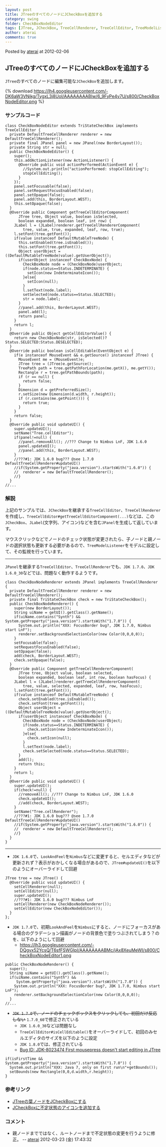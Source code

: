 ```yaml
---
layout: post
title: JTreeのすべてのノードにJCheckBoxを追加する
category: swing
folder: CheckBoxNodeEditor
tags: [JTree, JCheckBox, TreeCellRenderer, TreeCellEditor, TreeModelListener]
author: aterai
comments: true
---
```


Posted by [aterai](http://terai.xrea.jp/aterai.html) at 2012-02-06

## JTreeのすべてのノードにJCheckBoxを追加する
`JTree`のすべてのノードに編集可能な`JCheckBox`を追加します。

{% download https://lh4.googleusercontent.com/-DK6aW3VNikg/TygxL3j8UoI/AAAAAAAABIw/6_9FyPe4v7U/s800/CheckBoxNodeEditor.png %}

### サンプルコード
<pre class="prettyprint"><code>class CheckBoxNodeEditor extends TriStateCheckBox implements TreeCellEditor {
  private DefaultTreeCellRenderer renderer = new DefaultTreeCellRenderer();
  private final JPanel panel = new JPanel(new BorderLayout());
  private String str = null;
  public CheckBoxNodeEditor() {
    super();
    this.addActionListener(new ActionListener() {
      @Override public void actionPerformed(ActionEvent e) {
        //System.out.println("actionPerformed: stopCellEditing");
        stopCellEditing();
      }
    });
    panel.setFocusable(false);
    panel.setRequestFocusEnabled(false);
    panel.setOpaque(false);
    panel.add(this, BorderLayout.WEST);
    this.setOpaque(false);
  }
  @Override public Component getTreeCellEditorComponent(
      JTree tree, Object value, boolean isSelected,
      boolean expanded, boolean leaf, int row) {
    JLabel l = (JLabel)renderer.getTreeCellRendererComponent(
        tree, value, true, expanded, leaf, row, true);
    l.setFont(tree.getFont());
    if(value instanceof DefaultMutableTreeNode) {
      this.setEnabled(tree.isEnabled());
      this.setFont(tree.getFont());
      Object userObject = ((DefaultMutableTreeNode)value).getUserObject();
      if(userObject instanceof CheckBoxNode) {
        CheckBoxNode node = (CheckBoxNode)userObject;
        if(node.status==Status.INDETERMINATE) {
          setIcon(new IndeterminateIcon());
        }else{
          setIcon(null);
        }
        l.setText(node.label);
        setSelected(node.status==Status.SELECTED);
        str = node.label;
      }
      //panel.add(this, BorderLayout.WEST);
      panel.add(l);
      return panel;
    }
    return l;
  }
  @Override public Object getCellEditorValue() {
    return new CheckBoxNode(str, isSelected()?Status.SELECTED:Status.DESELECTED);
  }
  @Override public boolean isCellEditable(EventObject e) {
    if(e instanceof MouseEvent &amp;&amp; e.getSource() instanceof JTree) {
      MouseEvent me = (MouseEvent)e;
      JTree tree = (JTree)e.getSource();
      TreePath path = tree.getPathForLocation(me.getX(), me.getY());
      Rectangle r = tree.getPathBounds(path);
      if (r == null) {
        return false;
      }
      Dimension d = getPreferredSize();
      r.setSize(new Dimension(d.width, r.height));
      if (r.contains(me.getPoint())) {
        return true;
      }
    }
    return false;
  }
  @Override public void updateUI() {
    super.updateUI();
    setName("Tree.cellEditor");
    if(panel!=null) {
      //panel.removeAll(); //??? Change to Nimbus LnF, JDK 1.6.0
      panel.updateUI();
      //panel.add(this, BorderLayout.WEST);
    }
    //???#1: JDK 1.6.0 bug??? @see 1.7.0 DefaultTreeCellRenderer#updateUI()
    //if(System.getProperty("java.version").startsWith("1.6.0")) {
    //  renderer = new DefaultTreeCellRenderer();
    //}
  }
//...
</code></pre>

### 解説
上記のサンプルでは、`JCheckBox`を継承する`TreeCellEditor`、`TreeCellRenderer`を作成し、`TreeCellEditor#getTreeCellEditorComponent(...)`などは、この`JCheckBox`、`JLabel`(文字列、アイコン)などを含む`JPanel`を生成して返しています。

マウスクリックなどでノードのチェック状態が変更されたら、子ノードと親ノードの選択状態も更新する必要があるので、`TreeModelListener`をモデルに設定して、その監視を行っています。

- - - -
`JPanel`を継承する`TreeCellEditor`、`TreeCellRenderer`でも、`JDK 1.7.0`、`JDK 1.6.0_30`などでは、問題なく動作するようです。

<pre class="prettyprint"><code>class CheckBoxNodeRenderer extends JPanel implements TreeCellRenderer {
  private DefaultTreeCellRenderer renderer = new DefaultTreeCellRenderer();
  private final TriStateCheckBox check = new TriStateCheckBox();
  public CheckBoxNodeRenderer() {
    super(new BorderLayout());
    String uiName = getUI().getClass().getName();
    if(uiName.contains("Synth") &amp;&amp; System.getProperty("java.version").startsWith("1.7.0")) {
      System.out.println("XXX: FocusBorder bug?, JDK 1.7.0, Nimbus start LnF");
      renderer.setBackgroundSelectionColor(new Color(0,0,0,0));
    }
    setFocusable(false);
    setRequestFocusEnabled(false);
    setOpaque(false);
    add(check, BorderLayout.WEST);
    check.setOpaque(false);
  }
  @Override public Component getTreeCellRendererComponent(
      JTree tree, Object value, boolean selected,
      boolean expanded, boolean leaf, int row, boolean hasFocus) {
    JLabel l = (JLabel)renderer.getTreeCellRendererComponent(
        tree, value, selected, expanded, leaf, row, hasFocus);
    l.setFont(tree.getFont());
    if(value instanceof DefaultMutableTreeNode) {
      check.setEnabled(tree.isEnabled());
      check.setFont(tree.getFont());
      Object userObject = ((DefaultMutableTreeNode)value).getUserObject();
      if(userObject instanceof CheckBoxNode) {
        CheckBoxNode node = (CheckBoxNode)userObject;
        if(node.status==Status.INDETERMINATE) {
          check.setIcon(new IndeterminateIcon());
        }else{
          check.setIcon(null);
        }
        l.setText(node.label);
        check.setSelected(node.status==Status.SELECTED);
      }
      add(l);
      return this;
    }
    return l;
  }
  @Override public void updateUI() {
    super.updateUI();
    if(check!=null) {
      //removeAll(); //??? Change to Nimbus LnF, JDK 1.6.0
      check.updateUI();
      //add(check, BorderLayout.WEST);
    }
    setName("Tree.cellRenderer");
    //???#1: JDK 1.6.0 bug??? @see 1.7.0 DefaultTreeCellRenderer#updateUI()
    //if(System.getProperty("java.version").startsWith("1.6.0")) {
    //  renderer = new DefaultTreeCellRenderer();
    //}
  }
}
</code></pre>

- - - -
- `JDK 1.6.0`で、`LookAndFeel`を`Nimbus`などに変更すると、セルエディタなどが更新されず？表示がおかしくなる場合があるので、`JTree#updateUI()`を以下のようにオーバーライドして回避

<!-- dummy comment line for breaking list -->

<pre class="prettyprint"><code>JTree tree = new JTree() {
  @Override public void updateUI() {
    setCellRenderer(null);
    setCellEditor(null);
    super.updateUI();
    //???#1: JDK 1.6.0 bug??? Nimbus LnF
    setCellRenderer(new CheckBoxNodeRenderer());
    setCellEditor(new CheckBoxNodeEditor());
  }
};
</code></pre>

- `JDK 1.7.0`で、初期`LookAndFeel`を`Nimbus`にすると、ノードにフォーカスがある場合のグラデーション描画がノードの背景色で塗りつぶされてしまう？のを、以下のようにして回避
    - https://lh3.googleusercontent.com/-DQgyx52YcsQ/T6sfFSWGIpI/AAAAAAAABMc/jAx8XeuMeWI/s800/CheckBoxNodeEditor1.png

<!-- dummy comment line for breaking list -->

<pre class="prettyprint"><code>public CheckBoxNodeRenderer() {
  super();
  String uiName = getUI().getClass().getName();
  if(uiName.contains("Synth") &amp;&amp;
     System.getProperty("java.version").startsWith("1.7.0")) {
    System.out.println("XXX: FocusBorder bug?, JDK 1.7.0, Nimbus start LnF");
    renderer.setBackgroundSelectionColor(new Color(0,0,0,0));
  }
//...
</code></pre>

- ~~`JDK 1.7.0`で、ノードのチェックボックスをクリックしても、初回だけ反応しない~~ `1.7.0_60`で修正されている
    - `JDK 1.6.0_30`などは問題なし
    - `TreeCellEditor#isCellEditable()`をオーバーライドして、初回のみセルエディタのサイズを以下のように設定
    - `JDK 1.8.0`では、修正されている
    - [Bug ID: JDK-8023474 First mousepress doesn't start editing in JTree](http://bugs.java.com/bugdatabase/view_bug.do?bug_id=8023474)

<!-- dummy comment line for breaking list -->

<pre class="prettyprint"><code>if(isFirstTime &amp;&amp; System.getProperty("java.version").startsWith("1.7.0")) {
  System.out.println("XXX: Java 7, only on first run\n"+getBounds());
  setBounds(new Rectangle(0,0,d.width,r.height));
}
</code></pre>

### 参考リンク
- [JTreeの葉ノードをJCheckBoxにする](http://terai.xrea.jp/Swing/CheckBoxNodeTree.html)
- [JCheckBoxに不定状態のアイコンを追加する](http://terai.xrea.jp/Swing/TriStateCheckBox.html)

<!-- dummy comment line for breaking list -->

### コメント
- 親ノードまでではなく、ルートノードまで不定状態の変更を行うように修正。 -- [aterai](http://terai.xrea.jp/aterai.html) 2012-03-23 (金) 17:43:32

<!-- dummy comment line for breaking list -->

